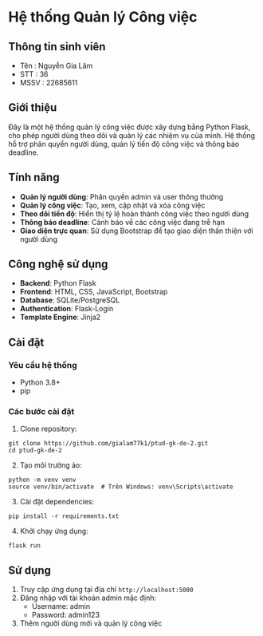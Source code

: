 # Hệ thống Quản lý Công việc
## Thông tin sinh viên 
- Tên : Nguyễn Gia Lâm
- STT : 36
- MSSV : 22685611

## Giới thiệu

Đây là một hệ thống quản lý công việc được xây dựng bằng Python Flask, cho phép người dùng theo dõi và quản lý các nhiệm vụ của mình. Hệ thống hỗ trợ phân quyền người dùng, quản lý tiến độ công việc và thông báo deadline.

## Tính năng

- **Quản lý người dùng**: Phân quyền admin và user thông thường
- **Quản lý công việc**: Tạo, xem, cập nhật và xóa công việc
- **Theo dõi tiến độ**: Hiển thị tỷ lệ hoàn thành công việc theo người dùng
- **Thông báo deadline**: Cảnh báo về các công việc đang trễ hạn
- **Giao diện trực quan**: Sử dụng Bootstrap để tạo giao diện thân thiện với người dùng

## Công nghệ sử dụng

- **Backend**: Python Flask
- **Frontend**: HTML, CSS, JavaScript, Bootstrap
- **Database**: SQLite/PostgreSQL
- **Authentication**: Flask-Login
- **Template Engine**: Jinja2

## Cài đặt

### Yêu cầu hệ thống

- Python 3.8+
- pip

### Các bước cài đặt


1. Clone repository:
```
git clone https://github.com/gialam77k1/ptud-gk-de-2.git
cd ptud-gk-de-2
```

2. Tạo môi trường ảo:
```
python -m venv venv
source venv/bin/activate  # Trên Windows: venv\Scripts\activate
```

3. Cài đặt dependencies:
```
pip install -r requirements.txt
```

4. Khởi chạy ứng dụng:
```
flask run
```



## Sử dụng

1. Truy cập ứng dụng tại địa chỉ `http://localhost:5000`
2. Đăng nhập với tài khoản admin mặc định:
   - Username: admin
   - Password: admin123
3. Thêm người dùng mới và quản lý công việc

